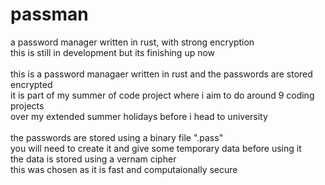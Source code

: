 # passman
a password manager written in rust, with strong encryption<br>
this is still in development but its finishing up now<br>
<br>
this is a password managaer written in rust and the passwords are stored encrypted<br>
it is part of my summer of code project where i aim to do around 9 coding projects<br>
over my extended summer holidays before i head to university<br>
<br>
the passwords are stored using a binary file ".pass"<br>
you will need to create it and give some temporary data before using it<br>
the data is stored using a vernam cipher<br>
this was chosen as it is fast and computaionally secure<br>
